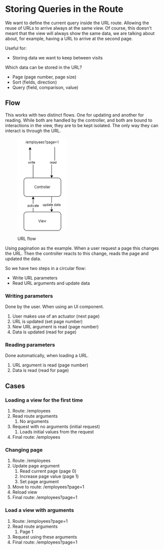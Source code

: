 # Storing Queries in the Route

We want to define the current query inside the URL route. Allowing the reuse of URLs to arrive always at the same view. Of course, this doesn't meant that the view will always show the same data, we are talking about about, for example, having a URL to arrive at the second page.

Useful for:

* Storing data we want to keep between visits

Which data can be stored in the URL?

* Page (page number, page size)
* Sort (fields, direction)
* Query (field, comparison, value)

## Flow

This works with two distinct flows. One for updating and another for reading. While both are handled by the controller, and both are bound to interactions in the view, they are to be kept isolated. The only way they can interact is through the URL.

<figure><img src="../../../.gitbook/assets/general_flow.drawio.png" alt=""><figcaption><p>URL flow</p></figcaption></figure>

Using pagination as the example. When a user request a page this changes the URL. Then the controller reacts to this change, reads the page and updated the data.

So we have two steps in a circular flow:

* Write URL parameters
* Read URL arguments and update data

### Writing parameters

Done by the user. When using an UI component.

1. User makes use of an actuator (next page)
2. URL is updated (set page number)
3. New URL argument is read (page number)
4. Data is updated (read for page)

### Reading parameters

Done automatically, when loading a URL.

1. URL argument is read (page number)
2. Data is read (read for page)

## Cases

### Loading a view for the first time

1. Route: /employees
2. Read route arguments
   1. No arguments
3. Request with no arguments (initial request)
   1. Loads initial values from the request
4. Final route: /employees

### Changing page

1. Route: /employees
2. Update page argument
   1. Read current page (page 0)
   2. Increase page value (page 1)
   3. Set page argument
3. Move to route: /employees?page=1
4. Reload view
5. Final route: /employees?page=1

### Load a view with arguments

1. Route: /employees?page=1
2. Read route arguments
   1. Page 1
3. Request using these arguments
4. Final route: /employees?page=1
